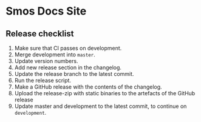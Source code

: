 # Smos Docs Site

## Release checklist

1. Make sure that CI passes on development.
2. Merge development into `master`.
3. Update version numbers.
4. Add new release section in the changelog.
5. Update the release branch to the latest commit.
6. Run the release script.
7. Make a GitHub release with the contents of the changelog.
8. Upload the release-zip with static binaries to the artefacts of the GitHub release
9. Update master and development to the latest commit, to continue on `development`.
